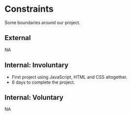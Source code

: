# Constraints

Some boundaries around our project.

## External

<!--
  constraints coming from the outside that your team has no control over.
  These may include:
  - project deadlines
  - UI design or color schemes
  - technologies (sometimes a client will tell you what to use)
-->
NA

## Internal: Involuntary

<!--
  constraints that come from within your team, and you have no control over.
  They may include:
  - each of your individual skill levels
  - amount of time available to work on the project
-->

- First project using JavaScript, HTML and CSS altogether.
- 6 days to complete the project.

## Internal: Voluntary

<!--
  constraints that your team decided on to help scope the project. they may include:
  - coding style & conventions
  - agree on a code review checklist for the project repository
  - the number of hours you want to spend working
  - only using the colors black and white
-->

NA